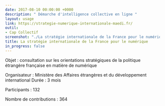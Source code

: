 ```yaml
---
date: 2017-08-10 00:00:00 +0000
description: " Démarche d'intelligence collective en ligne "
layout: usage
link: https://strategie-numerique-internationale-maedi.fr/
outil:
- Cap Collectif
screenshot: "./La stratégie internationale de la France pour le numérique.png"
title: La stratégie internationale de la France pour le numérique
in_progress: false
---
```



Objet : consultation sur les orientations stratégiques de la politique étrangère française en matière de numérique

Organisateur : Ministère des Affaires étrangères et du développement international Durée : 3 mois

Participants : 132

Nombre de contributions : 364